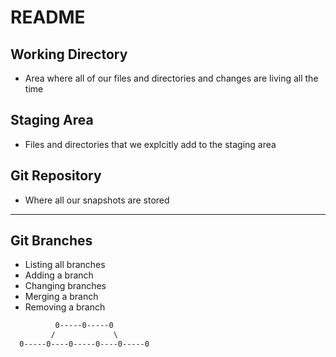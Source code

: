 # README

## Working Directory

- Area where all of our files and directories and changes are living all the time

## Staging Area

- Files and directories that we explcitly add to the staging area

## Git Repository

- Where all our snapshots are stored

---

## Git Branches

- Listing all branches
- Adding a branch
- Changing branches
- Merging a branch
- Removing a branch

```txt
          0-----0-----0
         /             \
  0-----0----0-----0----0-----0
```
